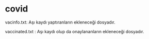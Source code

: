 # covid

vacinfo.txt: Aşı kaydı yaptıranların ekleneceği dosyadır.

vaccinated.txt : Aşı kaydı olup da onaylananların ekleneceği dosyadır.
